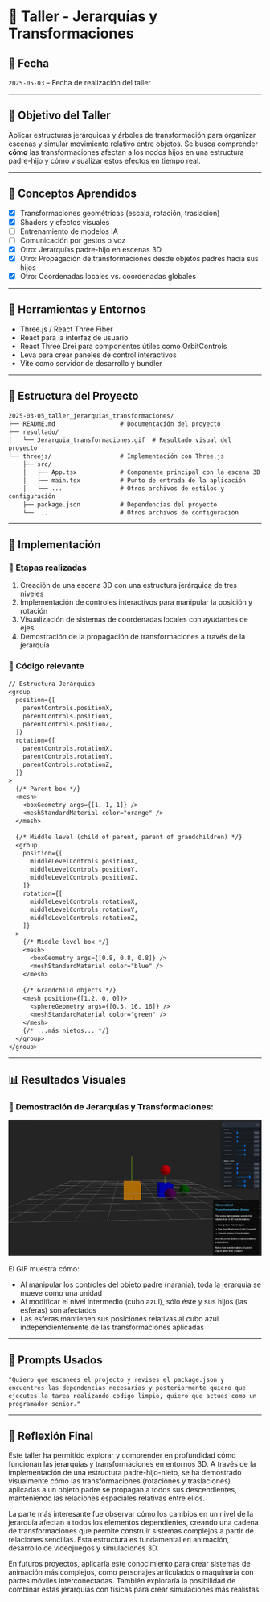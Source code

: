 # 🧪 Taller - Jerarquías y Transformaciones

## 📅 Fecha

`2025-05-03` – Fecha de realización del taller

---

## 🎯 Objetivo del Taller

Aplicar estructuras jerárquicas y árboles de transformación para organizar escenas y simular movimiento relativo entre objetos. Se busca comprender **cómo** las transformaciones afectan a los nodos hijos en una estructura padre-hijo y cómo visualizar estos efectos en tiempo real.

---

## 🧠 Conceptos Aprendidos

- [x] Transformaciones geométricas (escala, rotación, traslación)
- [x] Shaders y efectos visuales
- [ ] Entrenamiento de modelos IA
- [ ] Comunicación por gestos o voz
- [x] Otro: Jerarquías padre-hijo en escenas 3D
- [x] Otro: Propagación de transformaciones desde objetos padres hacia sus hijos
- [x] Otro: Coordenadas locales vs. coordenadas globales

---

## 🔧 Herramientas y Entornos

- Three.js / React Three Fiber
- React para la interfaz de usuario
- React Three Drei para componentes útiles como OrbitControls
- Leva para crear paneles de control interactivos
- Vite como servidor de desarrollo y bundler

---

## 📁 Estructura del Proyecto

```
2025-03-05_taller_jerarquias_transformaciones/
├── README.md                  # Documentación del proyecto
├── resultado/
│   └── Jerarquia_transformaciones.gif  # Resultado visual del proyecto
└── threejs/                   # Implementación con Three.js
    ├── src/
    │   ├── App.tsx            # Componente principal con la escena 3D
    │   ├── main.tsx           # Punto de entrada de la aplicación
    │   └── ...                # Otros archivos de estilos y configuración
    ├── package.json           # Dependencias del proyecto
    └── ...                    # Otros archivos de configuración
```

---

## 🧪 Implementación

### 🔹 Etapas realizadas

1. Creación de una escena 3D con una estructura jerárquica de tres niveles
2. Implementación de controles interactivos para manipular la posición y rotación
3. Visualización de sistemas de coordenadas locales con ayudantes de ejes
4. Demostración de la propagación de transformaciones a través de la jerarquía

### 🔹 Código relevante

```tsx
// Estructura Jerárquica
<group
  position={[
    parentControls.positionX,
    parentControls.positionY,
    parentControls.positionZ,
  ]}
  rotation={[
    parentControls.rotationX,
    parentControls.rotationY,
    parentControls.rotationZ,
  ]}
>
  {/* Parent box */}
  <mesh>
    <boxGeometry args={[1, 1, 1]} />
    <meshStandardMaterial color="orange" />
  </mesh>

  {/* Middle level (child of parent, parent of grandchildren) */}
  <group
    position={[
      middleLevelControls.positionX,
      middleLevelControls.positionY,
      middleLevelControls.positionZ,
    ]}
    rotation={[
      middleLevelControls.rotationX,
      middleLevelControls.rotationY,
      middleLevelControls.rotationZ,
    ]}
  >
    {/* Middle level box */}
    <mesh>
      <boxGeometry args={[0.8, 0.8, 0.8]} />
      <meshStandardMaterial color="blue" />
    </mesh>

    {/* Grandchild objects */}
    <mesh position={[1.2, 0, 0]}>
      <sphereGeometry args={[0.3, 16, 16]} />
      <meshStandardMaterial color="green" />
    </mesh>
    {/* ...más nietos... */}
  </group>
</group>
```

---

## 📊 Resultados Visuales

### 📌 Demostración de Jerarquías y Transformaciones:

![Demostración de Jerarquías y Transformaciones](./resultado/Jerarquia_transformaciones.gif)

El GIF muestra cómo:

- Al manipular los controles del objeto padre (naranja), toda la jerarquía se mueve como una unidad
- Al modificar el nivel intermedio (cubo azul), sólo éste y sus hijos (las esferas) son afectados
- Las esferas mantienen sus posiciones relativas al cubo azul independientemente de las transformaciones aplicadas

---

## 🧩 Prompts Usados

```text
"Quiero que escanees el projecto y revises el package.json y encuentres las dependencias necesarias y posteriormente quiero que ejecutes la tarea realizando codigo limpio, quiero que actues como un programador senior."
```

---

## 💬 Reflexión Final

Este taller ha permitido explorar y comprender en profundidad cómo funcionan las jerarquías y transformaciones en entornos 3D. A través de la implementación de una estructura padre-hijo-nieto, se ha demostrado visualmente cómo las transformaciones (rotaciones y traslaciones) aplicadas a un objeto padre se propagan a todos sus descendientes, manteniendo las relaciones espaciales relativas entre ellos.

La parte más interesante fue observar cómo los cambios en un nivel de la jerarquía afectan a todos los elementos dependientes, creando una cadena de transformaciones que permite construir sistemas complejos a partir de relaciones sencillas. Esta estructura es fundamental en animación, desarrollo de videojuegos y simulaciones 3D.

En futuros proyectos, aplicaría este conocimiento para crear sistemas de animación más complejos, como personajes articulados o maquinaria con partes móviles interconectadas. También exploraría la posibilidad de combinar estas jerarquías con físicas para crear simulaciones más realistas.
